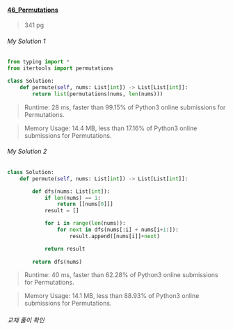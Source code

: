 #### [46_Permutations](https://leetcode.com/problems/permutations/)
> 341 pg


###### My Solution 1
```python
from typing import *
from itertools import permutations

class Solution:
    def permute(self, nums: List[int]) -> List[List[int]]:
        return list(permutations(nums, len(nums)))
```

> Runtime: 28 ms, faster than 99.15% of Python3 online submissions for Permutations.

> Memory Usage: 14.4 MB, less than 17.16% of Python3 online submissions for Permutations.


###### My Solution 2
```python
class Solution:
    def permute(self, nums: List[int]) -> List[List[int]]:

        def dfs(nums: List[int]):
            if len(nums) == 1:
                return [[nums[0]]]
            result = []

            for i in range(len(nums)):
                for next in dfs(nums[:i] + nums[i+1:]):
                    result.append([nums[i]]+next)

            return result
        
        return dfs(nums)
```

> Runtime: 40 ms, faster than 62.28% of Python3 online submissions for Permutations.

> Memory Usage: 14.1 MB, less than 88.93% of Python3 online submissions for Permutations.

###### 교재 풀이 확인